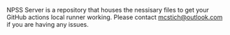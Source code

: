 NPSS Server is a repository that houses the nessisary files to get your GitHub actions local runner working. Please contact mcstich@outlook.com if you are having any issues.
